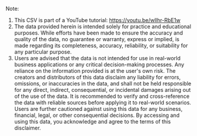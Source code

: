 Note: 
1. This CSV is part of a YouTube tutorial: https://youtu.be/wllhr-RbE1w
2. The data provided herein is intended solely for practice and educational purposes. While efforts have been made to ensure the accuracy and quality of the data, no guarantee or warranty, express or implied, is made regarding its completeness, accuracy, reliability, or suitability for any particular purpose.
3. Users are advised that the data is not intended for use in real-world business applications or any critical decision-making processes. Any reliance on the information provided is at the user's own risk. The creators and distributors of this data disclaim any liability for errors, omissions, or inaccuracies in the data, and shall not be held responsible for any direct, indirect, consequential, or incidental damages arising out of the use of the data.
   It is recommended to verify and cross-reference the data with reliable sources before applying it to real-world scenarios. Users are further cautioned against using this data for any business, financial, legal, or other consequential decisions.
   By accessing and using this data, you acknowledge and agree to the terms of this disclaimer.
